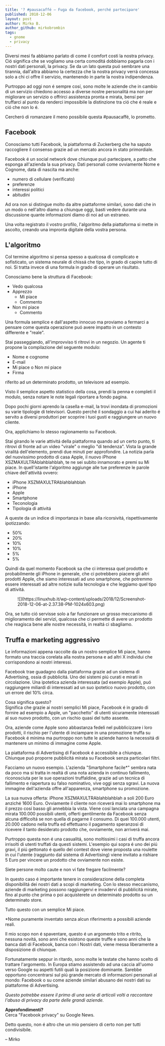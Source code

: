 ```yaml
---
title: '? #pausacaffé – Fuga da facebook, perché partecipare'
published: 2018-12-06
layout: post
author: Mirko B.
author_github: mirkobrombin
tags:
  - gnome  
  - privacy
---
```

Diversi mesi fa abbiamo parlato di come il comfort costi la nostra privacy. Ció significa che se vogliamo una certa comoditá dobbiamo pagarla con i nostri dati personali, la privacy. Se da un lato questa puó sembrare una tirannia, dall'altra abbiamo la certezza che la nostra privacy verrá concessa solo a chi ci offre il servizio, mantenendo in parte la nostra indipendenza.

Purtroppo ad oggi non é sempre cosí, sono molte le aziende che in cambio di un servizio chiedono accesso a diverse nostre personalitá ma non per migliorare un servizio o offrirci assistenza pronta e mirata, bensí per truffarci al punto da renderci impossibile la distinzione tra ció che é reale e ció che non lo é.

Cercheró di romanzare il meno possibile questa #pausacaffé, lo prometto.

## Facebook

Conosciamo tutti Facebook, la piattaforma di Zuckerberg che ha saputo raccogliere il consenso grazie ad un mercato ancora in stato primordiale.

Facebook é un social network dove chiunque puó partecipare, a patto che esponga all'azienda la sua privacy. Dati personali come ovviamente Nome e Cognome, data di nascita ma anche:

*   numero di cellulare (verificato)
*   preferenze
*   interessi politici
*   abitudini

Ad ora non si distingue molto da altre piattaforme similari, sono dati che in un modo o nell'altro diamo a chiunque oggi, basti vedere durante una discussione quante informazioni diamo di noi ad un estraneo.

Una volta registrato il vostro profilo, l'algoritmo della piattaforma si mette in ascolto, creando una impronta digitale della vostra persona.

## L'algoritmo

Col termine algoritmo si pensa spesso a qualcosa di complicato e sofisticato, un sistema neurale di chissá che tipo, in grado di capire tutto di noi. Si tratta invece di una formula in grado di operare un risultato.

Conosciamo bene la struttura di Facebook:

*   Vedo qualcosa
*   Apprezzo
    *   Mi piace
    *   Commento
*   Non mi piace
    *   Commento

Una formula semplice e dall'aspetto innocuo ma proviamo a fermarci a pensare come questa operazione puó avere impatto in un contesto differente e "reale".

Stai passeggiando, all'improvviso ti ritrovi in un negozio. Un agente ti propone la compilazione del seguente modulo:

*   Nome e cognome
*   E-mail
*   Mi piace o Non mi piace
*   Firma

riferito ad un determinato prodotto, un televisore ad esempio.

Visto il semplice aspetto statistico della cosa, prendi la penna e completi il modulo, senza notare le note legali riportare a fondo pagina.

Dopo pochi giorni aprendo la casella e-mail, la trovi inondata di promozioni su varie tipologie di televisori. Questo perché il sondaggio a cui hai aderito é servito a diversi produttori per scoprire i tuoi gusti e raggiungere un nuovo cliente.

Ora, applichiamo lo stesso ragionamento su Facebook.

Stai girando le varie attivitá della piattaforma quando ad un certo punto, ti ritrovi di fronte ad un video "virale" o meglio "di tendenza". Vista la grande viralitá dell'elemento, prendi due minuti per approfondire. La notizia parla del nuovissimo prodotto di casa Apple, il nuovo iPhone XSZMAXULTRAblahblahblah, te ne sei subito innamorato e premi su Mi piace. In quell'istante l'algoritmo aggiunge alle tue preferenze le parole chiave dell'attivitá ovvero:

*   iPhone XSZMAXULTRAblahblahblah
*   iPhone
*   Apple
*   Smartphone
*   Teconologia
*   Tipologia di attivitá

A queste da un indice di importanza in base alla ricorsivitá, rispettivamente ipotizzando:

*   50%
*   20%
*   10%
*   10%
*   5%
*   5%

Quindi da quel momento Facebook sa che ci interessa quel prodotto e probabilmente gli iPhone in generale, che ci potrebbero piacere gli altri prodotti Apple, che siamo interessati ad uno smartphone, che potremmo essere interessati ad altre notizie sulla tecnologia e che leggiamo quel tipo di attivitá.

<figure class="wp-block-image">![](https://linuxhub.it/wp-content/uploads/2018/12/Screenshot-2018-12-06-at-2.37.38-PM-1024x603.png)</figure>

Ora, se tutto ció servisse solo a far funzionare un grosso meccanismo di miglioramento dei servizi, qualcosa che ci permette di avere un prodotto che reagisca bene alle nostre necessitá, in realtá ci sbagliamo.

## Truffa e marketing aggressivo

Le informazioni appena raccolte da un nostro semplice Mi piace, hanno formato una traccia corelata alla nostra persona e ad altri X individui che corrispondono ai nostri interessi.

Facebook trae guadagno dalla piattaforma grazie ad un sistema di Advertising, ossia di pubblicitá. Uno dei sistemi piú curati e mirati in circolazione. Una ipotetica azienda interessata (ad esempio Apple), puó raggiungere miliardi di interessati ad un suo ipotetico nuovo prodotto, con un errore del 10% circa.

Cosa significa questo?  
Significa che grazie ai nostri semplici Mi piace, Facebook é in grado di fornire ad esempio a Apple, un "pacchetto" di utenti sicuramente interessati al suo nuovo prodotto, con un rischio quasi del tutto assente.

Ora, aziende come Apple sono abbastanza fedeli nel pubblicizzare i loro prodotti, il rischio per l'utente di inciampare in una promozione truffa su Facebook é minima ma purtroppo non tutte le aziende hanno la necessitá di mantenere un minimo di immagine come Apple.

La piattaforma di Advertising di Facebook é accessibile a chiunque. Chiunque puó proporre pubblicitá mirata su Facebook senza particolari filtri.

Facciamo un nuovo esempio. L'azienda "Smartphone facile*" sembra nata da poco ma si tratta in realtá di una nota azienda in continuo fallimento, riconosciuta per le sue operazioni truffaldine, grazie ad un tecnica di fallimento e riapertura su falso nominativo, vive oggi senza sgravi. La nuova immagine dell'azienda offre all'apparenza, smartphone su promozione.

La sua nuova offerta: iPhone XSZMAXULTRAblahblahblah a soli 200 Euro anziché 1600 Euro. Ovviamente il cliente non riceverá mai lo smartphone ma il prezzo cosí basso gli annebbia la vista. Viene cosí lanciata una campagna mirata 100.000 possibili utenti, offerti gentilmente da Facebook senza alcuna difficoltá se non quella di pagarne il consumo. Di quei 100.000 utenti, 20.000 cadono nella truffa ed effettuano il pagamento speranzosi di ricevere il tanto desiderato prodotto che, ovviamente, non arriverá mai.

Purtroppo questa non é una casualitá, sono moltissimi i casi di truffa ancora irrisolti di utenti truffati da questi sistemi. L'esempio qui sopra é uno dei piú gravi, il piú gettonato é quello del contest dove viene proposta una roulette in cui l'utente (raggiunto dal sistema di Advertising) viene invitato a rishiare 5 Euro per vincere un prodotto che ovviamente non esiste.

Siete persone molto caute e non vi fate fregare facilmente?

In questo caso é importante tenere in considerazione della completa disponibilitá dei nostri dati a scopi di marketing. Con lo stesso meccanismo, aziende di marketing possono raggiungervi e invadervi di pubblicitá mirate, fino al punto che prima o poi acquisterete un determinato prodotto su un determinato store.

Tutto questo con un semplice Mi piace.

*Nome puramente inventato senza alcun riferimento a possibili aziende reali.

Il mio scopo non é spaventare, questo é un argomento trito e ritrito, nessuna novitá, sono anni che esistono queste truffe e sono anni che la banca dati di Facebook, banca con i Nostri dati, viene messa liberamente a disposizione di chiunque.

Fortunatamente seppur in ritardo, sono molte le testate che hanno scelto di trattare l'argomento. In Europa stiamo assistendo ad una caccia all'uomo verso Google su aspetti futili quali la posizione dominante. Sarebbe opportuno concentrarsi sul piú grande mercato di informazioni personali al mondo: Facebook o su come aziende similari abusano dei nostri dati su piattaforme di Advertising.

_Questo potrebbe essere il primo di una serie di articoli volti a raccontare l'abuso di privacy da parte delle grandi aziende._

**Approfondimenti?**  
Cerca "Facebook privacy" su Google News.

Detto questo, non é altro che un mio pensiero di certo non per tutti condivisibile.

– Mirko